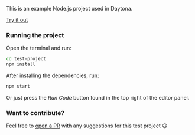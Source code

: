 This is an example Node.js project used in Daytona.

[Try it out](https://daytona.io/#https://github.com/daytonaio-templates/javascript-node)

### Running the project

Open the terminal and run:
```sh
cd test-project
npm install
```

After installing the dependencies, run:
```sh
npm start
```

Or just press the *Run Code* button found in the top right of the editor panel.
### Want to contribute?

Feel free to [open a PR](https://github.com/daytonaio-templates/javascript-node) with any suggestions for this test project 😃 